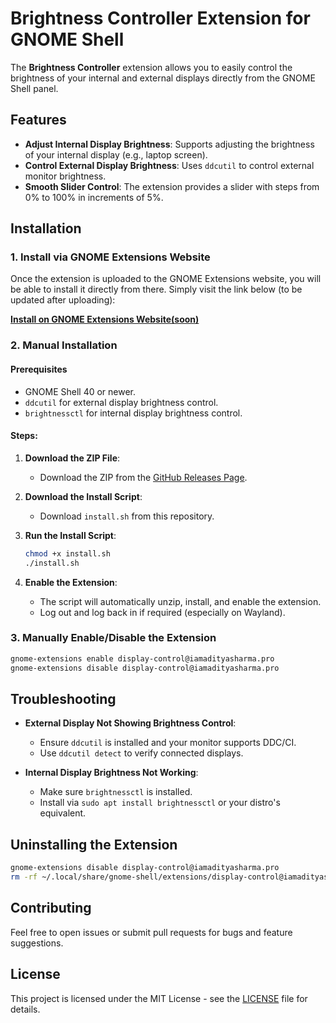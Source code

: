 # Brightness Controller Extension for GNOME Shell

The **Brightness Controller** extension allows you to easily control the brightness of your internal and external displays directly from the GNOME Shell panel.

## Features

* **Adjust Internal Display Brightness**: Supports adjusting the brightness of your internal display (e.g., laptop screen).
* **Control External Display Brightness**: Uses `ddcutil` to control external monitor brightness.
* **Smooth Slider Control**: The extension provides a slider with steps from 0% to 100% in increments of 5%.

## Installation

### 1. Install via GNOME Extensions Website

Once the extension is uploaded to the GNOME Extensions website, you will be able to install it directly from there. Simply visit the link below (to be updated after uploading):

[**Install on GNOME Extensions Website(soon)**](#)

### 2. Manual Installation

#### Prerequisites

* GNOME Shell 40 or newer.
* `ddcutil` for external display brightness control.
* `brightnessctl` for internal display brightness control.

#### Steps:

1. **Download the ZIP File**:

   * Download the ZIP from the [GitHub Releases Page](https://github.com/iamadityasharma.pro/display-control/releases).

2. **Download the Install Script**:

   * Download `install.sh` from this repository.

3. **Run the Install Script**:

   ```bash
   chmod +x install.sh
   ./install.sh
   ```

4. **Enable the Extension**:

   * The script will automatically unzip, install, and enable the extension.
   * Log out and log back in if required (especially on Wayland).

### 3. Manually Enable/Disable the Extension

```bash
gnome-extensions enable display-control@iamadityasharma.pro
gnome-extensions disable display-control@iamadityasharma.pro
```

## Troubleshooting

* **External Display Not Showing Brightness Control**:

  * Ensure `ddcutil` is installed and your monitor supports DDC/CI.
  * Use `ddcutil detect` to verify connected displays.

* **Internal Display Brightness Not Working**:

  * Make sure `brightnessctl` is installed.
  * Install via `sudo apt install brightnessctl` or your distro's equivalent.

## Uninstalling the Extension

```bash
gnome-extensions disable display-control@iamadityasharma.pro
rm -rf ~/.local/share/gnome-shell/extensions/display-control@iamadityasharma.pro
```

## Contributing

Feel free to open issues or submit pull requests for bugs and feature suggestions.

## License

This project is licensed under the MIT License - see the [LICENSE](LICENSE) file for details.
